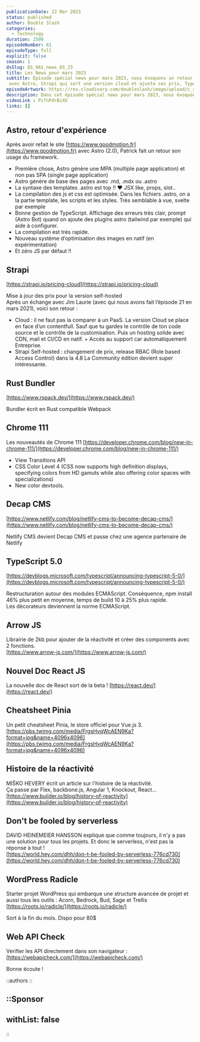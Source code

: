 ```yaml
---
publicationDate: 22 Mar 2023
status: published
author: Double Slash
categories:
  - Technology
duration: 2509
episodeNumber: 61
episodeType: full
explicit: false
season: 1
dsSlug: DS_061_news_03_23
title: Les News pour mars 2023
subtitle: Épisode spécial news pour mars 2023, nous évoquons un retour d'expérience
 avec Astro, Strapi qui sort une version cloud et ajuste ses prix, TypeScript 5.0, WordPress Radicle...
episodeArtwork: https://res.cloudinary.com/doubleslash/image/upload/c_scale,q_80:444,w_300/v1679433180/episode/ART_61_news03_h42zrh.png
description: Dans cet épisode spécial news pour mars 2023, nous évoquons un retour d'expérience avec Astro, Strapi qui sort une version cloud et ajuste ses prix, TypeScript 5.0, WordPress Radicle, la nouvelle doc React, etc..
videoLink : PifnPdrBiXU
links: []
---
```


## Astro, retour d'expérience

Après avoir refait le site [https://www.goodmotion.fr](https://www.goodmotion.fr) avec Astro (2.0), Patrick fait un retour son usage du framework.

- Première chose, Astro génère une MPA (multiple page application) et non pas SPA (single page application)
- Astro génère de base des pages avec .md, .mdx ou .astro
- La syntaxe des templates .astro est top !! ❤️ JSX like, props, slot..
- La compilation des js et css est optimisée. Dans les fichiers .astro, on a la partie template, les scripts et les styles. Très semblable à vue, svelte par exemple
- Bonne gestion de TypeScript. Affichage des erreurs très clair, prompt (Astro Bot) quand on ajoute des plugins astro (tailwind par exemple) qui aide à configurer.
- La compilation est très rapide.
- Nouveau système d’optimisation des images en natif (en expérimentation)
- Et zéro JS par défaut  !!

## Strapi

[https://strapi.io/pricing-cloud](https://strapi.io/pricing-cloud)

Mise à jour des prix pour la version self-hosted  
Après un échange avec Jim Laurie (avec qui nous avons fait l’épisode 21 en mars 2021), voici son retour :  

- Cloud : il ne faut pas la comparer à un PaaS. La version Cloud se place en face d’un contentfull. Sauf que tu gardes le contrôle de ton code source et le contrôle de la customisation. Puis un hosting solide avec CDN, mail et CI/CD en natif. + Accès au support car automatiquement Entreprise.
- Strapi Self-hosted : changement de prix, release RBAC (Role based Access Control) dans la 4.8
La Community édition devient super intéressante.

## Rust Bundler

[https://www.rspack.dev/](https://www.rspack.dev/)

Bundler écrit en Rust compatible Webpack

## Chrome 111

Les nouveautés de Chrome 111
[https://developer.chrome.com/blog/new-in-chrome-111/](https://developer.chrome.com/blog/new-in-chrome-111/)

- View Transitions API
- CSS Color Level 4 (CSS now supports high definition displays, specifying colors from HD gamuts while also offering color spaces with specializations)
- New color devtools.

## Decap CMS

[https://www.netlify.com/blog/netlify-cms-to-become-decap-cms/](https://www.netlify.com/blog/netlify-cms-to-become-decap-cms/)

Netlify CMS devient Decap CMS et passe chez une agence partenaire de Netlify

## TypeScript 5.0

[https://devblogs.microsoft.com/typescript/announcing-typescript-5-0/](https://devblogs.microsoft.com/typescript/announcing-typescript-5-0/)

Restructuration autour des modules ECMAScript. Conséquence, npm install 46% plus petit en moyenne, temps de build 10 à 25% plus rapide.  
Les décorateurs deviennent la norme ECMAScript.

## Arrow JS

Librairie de 2kb pour ajouter de la réactivité et créer des components avec 2 fonctions.  
[https://www.arrow-js.com/](https://www.arrow-js.com/)

## Nouvel Doc React JS

La nouvelle doc de React sort de la beta !
[https://react.dev/](https://react.dev/)

## Cheatsheet Pinia

Un petit cheatsheet Pinia, le store officiel pour Vue.js 3.
[https://pbs.twimg.com/media/FrgsHvqWcAEN9Ka?format=jpg&name=4096x4096](https://pbs.twimg.com/media/FrgsHvqWcAEN9Ka?format=jpg&name=4096x4096)

## Histoire de la réactivité

MIŠKO HEVERY écrit un article sur l'histoire de la réactivité.  
Ça passe par Flex, backbone.js, Angular 1, Knockout, React...  
[https://www.builder.io/blog/history-of-reactivity](https://www.builder.io/blog/history-of-reactivity)

## Don't be fooled by serverless

DAVID HEINEMEIER HANSSON explique que comme toujours, il n'y a pas une solution pour tous les projets. Et donc le serverless, n'est pas la réponse à tout !  
[https://world.hey.com/dhh/don-t-be-fooled-by-serverless-776cd730](https://world.hey.com/dhh/don-t-be-fooled-by-serverless-776cd730)

## WordPress Radicle

Starter projet WordPress qui embarque une structure avancée de projet et aussi tous les outils : Acorn, Bedrock, Bud, Sage et Trellis  
[https://roots.io/radicle/](https://roots.io/radicle/)

Sort à la fin du mois. Dispo pour 80$

## Web API Check

Verifier les API directement dans son navigateur :    
[https://webapicheck.com/](https://webapicheck.com/)

Bonne écoute !

::authors
::

::Sponsor
---

withList: false
---

::
